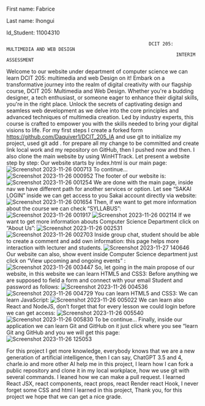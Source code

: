 First name: Fabrice 

Last name: Ihongui

Id_Student: 11004310


                                                        DCIT 205: MULTIMEDIA AND WEB DESIGN
                                                                  INTERIM ASSESSMENT
   Welcome to our website under department of computer science we can learn DCIT 205: multimedia and web Design on it! Embark on a transformative journey into the realm of digital creativity with our flagship course, DCIT 205: Multimedia and Web Design. Whether you're a budding designer, a tech enthusiast, or someone eager to enhance their digital skills, you're in the right place.
      Unlock the secrets of captivating design and seamless web development as we delve into the core principles and advanced techniques of multimedia creation. Led by industry experts, this course is crafted to empower you with the skills needed to bring your digital visions to life.
       For my first steps I create a forked form  https://github.com/Daquiver1/DCIT_205_IA and use git to initialize my project, used git add . for prepare all my change to be committed and create link local work and my repository on GitHub, then I pushed now and then. I also clone the main website by using WinHTTrack. 
       Let present a website step by step: 
Our website starts by index.html is our main page:
![Screenshot 2023-11-26 000713](https://github.com/Ihongui/11004310_DCIT205/assets/150761912/c8cc37b4-34d2-402a-b2cf-5d833154e41e)
To continue…
![Screenshot 2023-11-26 000952](https://github.com/Ihongui/11004310_DCIT205/assets/150761912/6fd5eb3d-5ca7-411c-b978-2a48a86280ba)
The footer of our website is:
![Screenshot 2023-11-26 001254](https://github.com/Ihongui/11004310_DCIT205/assets/150761912/9890f2dc-cefe-4261-b87d-9cb60f64cb18)
We are done with the main page, inside nav we have different path for another services or option. Let see “SAKAI LOGIN” inside we can get access to you Sakai account directly via website:
![Screenshot 2023-11-26 001654](https://github.com/Ihongui/11004310_DCIT205/assets/150761912/8dc1fa30-ccf4-47f5-9a40-e131dd7397ed)
Then, if we want to get more information about the course we can check “SYLLABUS”:
![Screenshot 2023-11-26 001917](https://github.com/Ihongui/11004310_DCIT205/assets/150761912/a8978a81-7208-47aa-b177-85e7960094d1)
![Screenshot 2023-11-26 002114](https://github.com/Ihongui/11004310_DCIT205/assets/150761912/9f99f798-f814-4c05-9a02-6d61c48c8e5f)
If we want to get more information abouts Computer Science Department click on “About Us”:
![Screenshot 2023-11-26 002531](https://github.com/Ihongui/11004310_DCIT205/assets/150761912/735851f3-d8dc-4c19-a59f-92fec03b0675)
![Screenshot 2023-11-26 002703](https://github.com/Ihongui/11004310_DCIT205/assets/150761912/5aaf4161-01b4-482e-86c0-37c781b0cbca)
Inside group chat, student should be able to create a comment and add own information: this page helps more interaction with lecturer and students.
![Screenshot 2023-11-27 140646](https://github.com/Ihongui/11004310_DCIT205/assets/150761912/af42fdda-fa0c-47c2-8c21-62f644cf5211)
Our website can also, show event inside Computer Science department just click on “View upcoming and ongoing events” :
![Screenshot 2023-11-26 003447](https://github.com/Ihongui/11004310_DCIT205/assets/150761912/90d829e1-3f8f-4d53-a938-6499b490b7ae)
So, let going in the main propose of our website, in this website we can learn HTML5 and CSS3:
Before anything we are supposed to field a form and connect with your email Student and password as follows:
![Screenshot 2023-11-26 004536](https://github.com/Ihongui/11004310_DCIT205/assets/150761912/82e77560-0595-4901-ab3a-ee29079ea4b7)
![Screenshot 2023-11-26 004729](https://github.com/Ihongui/11004310_DCIT205/assets/150761912/d2775060-21a1-4279-9173-b724fd503158)
You can learn HTML5 and CSS3:
We can learn JavaScript:
![Screenshot 2023-11-26 005022](https://github.com/Ihongui/11004310_DCIT205/assets/150761912/328d675b-8838-4ef3-9d36-5ada771eb705)
We can learn also React and NodeJS, don’t forget that for every lesson we could login before we can get access:
![Screenshot 2023-11-26 005540](https://github.com/Ihongui/11004310_DCIT205/assets/150761912/210eece3-3223-462a-8929-464e56ab5c5d)
![Screenshot 2023-11-26 005830](https://github.com/Ihongui/11004310_DCIT205/assets/150761912/a2ea992e-2fc7-4091-93ef-6c38a767469d)
To be continue…
Finally, inside our application we can learn Git and GitHub on it just click where you see “learn Git ang GitHub and you we will get this page: 
![Screenshot 2023-11-26 125053](https://github.com/Ihongui/11004310_DCIT205/assets/150761912/6b031214-4021-48f5-95d3-7ae5d7ae4054)

 For this project I get more knowledge, everybody knows that we are a new generation of artificial intelligence, then I can say, ChatGPT 3.5 and 4, charle.io and more other AI help me in this project,
 I learn how I can fork a public repository and clone it in my local workplace, how we use git with several commands. I leaned how we can make a pull request. I learned React JSX, react components, react props, react Render react Hook,
 I never forget some CSS and html I learned in this project, 
Thank you, for this project we hope that we can get a nice grade.
